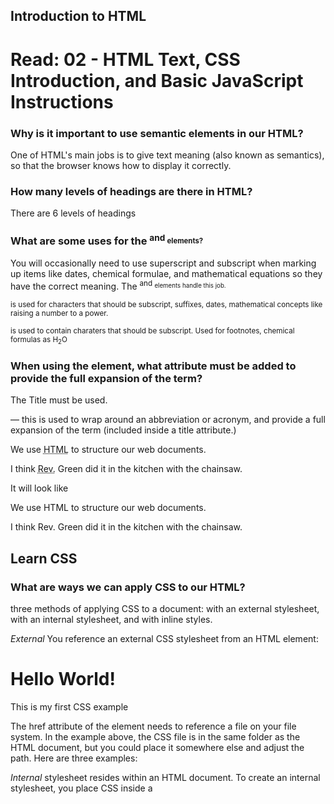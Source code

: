 ## Introduction to HTML
# Read: 02 - HTML Text, CSS Introduction, and Basic JavaScript Instructions

### Why is it important to use semantic elements in our HTML?

One of HTML's main jobs is to give text meaning (also known as semantics), so that the browser knows how to display it correctly.

### How many levels of headings are there in HTML?

There are 6 levels of headings

### What are some uses for the <sup> and <sub> elements?

You will occasionally need to use superscript and subscript when marking up items like dates, chemical formulae, and mathematical equations so they have the correct meaning. The <sup> and <sub> elements handle this job.

<sup> is used for characters that should be subscript, suffixes, dates, mathematical concepts like raising a number to a power.

<sub> is used to contain charaters that should be subscript. Used for footnotes, chemical formulas as H<sub>2</sub>O


### When using the <abbr> element, what attribute must be added to provide the full expansion of the term?

The Title must be used.

<abbr> — this is used to wrap around an abbreviation or acronym, and provide a full expansion of the term (included inside a title attribute.)

<p>We use <abbr title="Hypertext Markup Language">HTML</abbr> to structure our web documents.</p>

<p>I think <abbr title="Reverend">Rev.</abbr> Green did it in the kitchen with the chainsaw.</p>

It will look like

We use HTML to structure our web documents.

I think Rev. Green did it in the kitchen with the chainsaw.

## Learn CSS

### What are ways we can apply CSS to our HTML?

three methods of applying CSS to a document: with an external stylesheet, with an internal stylesheet, and with inline styles.

*External* You reference an external CSS stylesheet from an HTML <link> element:

<!DOCTYPE html>
<html>
  <head>
    <meta charset="utf-8">
    <title>My CSS experiment</title>
    <link rel="stylesheet" href="styles.css">
  </head>
  <body>
    <h1>Hello World!</h1>
    <p>This is my first CSS example</p>
  </body>
</html>

The href attribute of the <link> element needs to reference a file on your file system. In the example above, the CSS file is in the same folder as the HTML document, but you could place it somewhere else and adjust the path. Here are three examples:

<!-- Inside a subdirectory called styles inside the current directory -->
<link rel="stylesheet" href="styles/style.css">

<!-- Inside a subdirectory called general, which is in a subdirectory called styles, inside the current directory -->
<link rel="stylesheet" href="styles/general/style.css">

<!-- Go up one directory level, then inside a subdirectory called styles -->
<link rel="stylesheet" href="../styles/style.css">

*Internal* stylesheet resides within an HTML document. To create an internal stylesheet, you place CSS inside a <style> element contained inside the HTML <head>.

<!DOCTYPE html>
<html>
  <head>
    <meta charset="utf-8">
    <title>My CSS experiment</title>
    <style>
      h1 {
        color: blue;
        background-color: yellow;
        border: 1px solid black;
      }

      p {
        color: red;
      }
    </style>
  </head>
  <body>
    <h1>Hello World!</h1>
    <p>This is my first CSS example</p>
  </body>
</html>


### Why should we avoid using inline styles?

Problomatic for sites with more than one page, an internal stylesheet becomes a less efficient way of working. To apply uniform CSS styling to multiple pages using internal stylesheets, you must have an internal stylesheet in every web page that will use the styling. The efficiency penalty carries over to site maintenance too. With CSS in internal stylesheets, there is the risk that even one simple styling change may require edits to multiple web pages.

### Review the block of code below and answer the following questions:

A selector targets HTML to apply styles to content. We have already discovered a variety of selectors in the Getting started with CSS tutorial. If CSS is not applying to content as expected, your selector may not match the way you think it should match.

Each CSS rule starts with a selector — or a list of selectors — in order to tell the browser which element or elements the rules should apply to. All the examples below are valid selectors or lists of selectors.

h1
a:link
.manythings
#onething
*
.box p
.box p:first-child
h1, h2, .intro


    What is representing the selector? h2

    Which components are the CSS declarations?

    CSS declaration blocks are paired with selectors to produce CSS rulesets (or CSS rules). The example below contains two rules: one for the h1 selector and one for the p selector. The colored highlighting identifies the h1 rule.

    all the h2 selector components

    Which components are considered properties?

    Color, padding


    Properties: These are human-readable identifiers that indicate which stylistic features you want to modify. For example, font-size, width, background-color.

     h2 {
     color: black;
     padding: 5px;
   }

   ## Learn JS


### What data type is a sequence of text enclosed in single quote marks?
A string

### List 4 types of JavaScript operators.

Addition +
Subtraction, Division, Multiplication -, /, *
Assingmemt =
Strict equal ===

### Describe a real world Problem you could solve with a Function.

Math problems



https://chris.beams.io/posts/git-commit/


## Things I want to know more about

all of it!
Citing, favicon, CSS, eventlisteners
